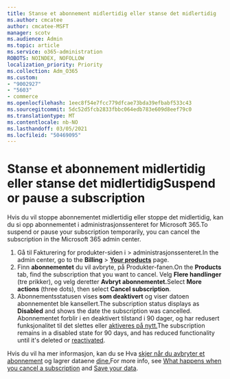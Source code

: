 ```yaml
---
title: Stanse et abonnement midlertidig eller stanse det midlertidig
ms.author: cmcatee
author: cmcatee-MSFT
manager: scotv
ms.audience: Admin
ms.topic: article
ms.service: o365-administration
ROBOTS: NOINDEX, NOFOLLOW
localization_priority: Priority
ms.collection: Adm_O365
ms.custom:
- "9002927"
- "5603"
- commerce
ms.openlocfilehash: 1eec8f54e7fcc779dfcae73bda39efbabf533c43
ms.sourcegitcommit: 5dc52d5fcb2833fbbc064edb783e609d8eef79c0
ms.translationtype: MT
ms.contentlocale: nb-NO
ms.lasthandoff: 03/05/2021
ms.locfileid: "50469095"
---
```

# <a name="suspend-or-pause-a-subscription"></a><span data-ttu-id="45a94-102">Stanse et abonnement midlertidig eller stanse det midlertidig</span><span class="sxs-lookup"><span data-stu-id="45a94-102">Suspend or pause a subscription</span></span>

<span data-ttu-id="45a94-103">Hvis du vil stoppe abonnementet midlertidig eller stoppe det midlertidig, kan du si opp abonnementet i administrasjonssenteret for Microsoft 365.</span><span class="sxs-lookup"><span data-stu-id="45a94-103">To suspend or pause your subscription temporarily, you can cancel the subscription in the Microsoft 365 admin center.</span></span>

1. <span data-ttu-id="45a94-104">Gå til Fakturering for produkter-siden i  >  **[](https://go.microsoft.com/fwlink/p/?linkid=842054)** administrasjonssenteret.</span><span class="sxs-lookup"><span data-stu-id="45a94-104">In the admin center, go to the **Billing** > **[Your products](https://go.microsoft.com/fwlink/p/?linkid=842054)** page.</span></span>
2. <span data-ttu-id="45a94-105">Finn **abonnementet** du vil avbryte, på Produkter-fanen.</span><span class="sxs-lookup"><span data-stu-id="45a94-105">On the **Products** tab, find the subscription that you want to cancel.</span></span> <span data-ttu-id="45a94-106">Velg **Flere handlinger** (tre prikker), og velg deretter **Avbryt abonnementet.**</span><span class="sxs-lookup"><span data-stu-id="45a94-106">Select **More actions** (three dots), then select **Cancel subscription**.</span></span>
3. <span data-ttu-id="45a94-107">Abonnementsstatusen vises **som deaktivert** og viser datoen abonnementet ble kansellert.</span><span class="sxs-lookup"><span data-stu-id="45a94-107">The subscription status displays as **Disabled** and shows the date the subscription was cancelled.</span></span> <span data-ttu-id="45a94-108">Abonnementet forblir i en deaktivert tilstand i 90 dager, og har redusert funksjonalitet til det slettes eller [aktiveres på nytt.](https://docs.microsoft.com/microsoft-365/commerce/subscriptions/reactivate-your-subscription)</span><span class="sxs-lookup"><span data-stu-id="45a94-108">The subscription remains in a disabled state for 90 days, and has reduced functionality until it's deleted or [reactivated](https://docs.microsoft.com/microsoft-365/commerce/subscriptions/reactivate-your-subscription).</span></span>

<span data-ttu-id="45a94-109">Hvis du vil ha mer informasjon, kan du se Hva [skjer når du avbryter et abonnement](https://docs.microsoft.com/microsoft-365/commerce/subscriptions/cancel-your-subscription#what-happens-when-you-cancel-a-subscription) og lagrer dataene [dine.](https://docs.microsoft.com/microsoft-365/commerce/subscriptions/cancel-your-subscription#save-your-data)</span><span class="sxs-lookup"><span data-stu-id="45a94-109">For more info, see [What happens when you cancel a subscription](https://docs.microsoft.com/microsoft-365/commerce/subscriptions/cancel-your-subscription#what-happens-when-you-cancel-a-subscription) and [Save your data](https://docs.microsoft.com/microsoft-365/commerce/subscriptions/cancel-your-subscription#save-your-data).</span></span>
